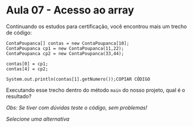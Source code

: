# Aula 07 - Acesso ao array

Continuando os estudos para certificação, você encontrou mais um trecho de código:

```
ContaPoupanca[] contas = new ContaPoupanca[10];
ContaPoupanca cp1 = new ContaPoupanca(11,22);
ContaPoupanca cp2 = new ContaPoupanca(33,44);

contas[0] = cp1;
contas[4] = cp2;

System.out.println(contas[1].getNumero());COPIAR CÓDIGO
```

Executando esse trecho dentro do método `main` do nosso projeto, qual é o resultado?

*Obs: Se tiver com dúvidas teste o código, sem problemas!*

*Selecione uma alternativa*